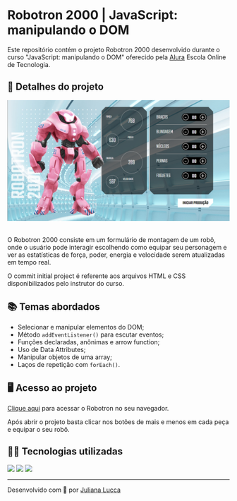 # Robotron 2000 | JavaScript: manipulando o DOM

Este repositório contém o projeto Robotron 2000 desenvolvido durante o curso "JavaScript: manipulando o DOM" oferecido pela [Alura](https://www.alura.com.br/) Escola Online de Tecnologia.

## 📁 Detalhes do projeto

<div align="center">
	<img width=600px src="./img/git-robotron.png">
</div><br>

O Robotron 2000 consiste em um formulário de montagem de um robô, onde o usuário pode interagir escolhendo como equipar seu personagem e ver as estatísticas de força, poder, energia e velocidade serem atualizadas em tempo real.

O commit initial project é referente aos arquivos HTML e CSS disponibilizados pelo instrutor do curso.

## 📚 Temas abordados

* Selecionar e manipular elementos do DOM;
* Método `addEventListener()` para escutar eventos;
* Funções declaradas, anônimas e arrow function;
* Uso de Data Attributes;
* Manipular objetos de uma array;
* Laços de repetição com `forEach()`.

## 🖥️ Acesso ao projeto

[Clique aqui](https://robotron-six-mu.vercel.app/) para acessar o Robotron no seu navegador.

Após abrir o projeto basta clicar nos botões de mais e menos em cada peça e equipar o seu robô.


## 👩‍💻 Tecnologias utilizadas

<div>
	<img src="https://img.shields.io/badge/JavaScript-F7DF1E?style=for-the-badge&logo=javascript&logoColor=black">
	<img src="https://img.shields.io/badge/CSS3-1572B6?style=for-the-badge&logo=css3&logoColor=white">
	<img src="https://img.shields.io/badge/HTML5-E34F26?style=for-the-badge&logo=html5&logoColor=white">
</div>

<hr>

Desenvolvido com 💙 por [Juliana Lucca](https://www.linkedin.com/in/julianalucca/)